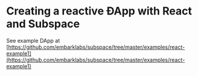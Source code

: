 # Creating a reactive ÐApp with React and Subspace

See example DApp at [https://github.com/embarklabs/subspace/tree/master/examples/react-example1](https://github.com/embarklabs/subspace/tree/master/examples/react-example1)

